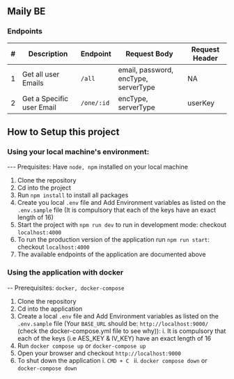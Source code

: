 ## Maily BE

### Endpoints

| #   | Description               | Endpoint   | Request Body                         | Request Header |
| --- | ------------------------- | ---------- | ------------------------------------ | -------------- |
| 1   | Get all user Emails       | `/all`     | email, password, encType, serverType | NA             |
| 2   | Get a Specific user Email | `/one/:id` | encType, serverType                  | userKey        |

## How to Setup this project

### Using your local machine's environment:

--- Prequisites: Have `node, npm` installed on your local machine

1. Clone the repository
2. Cd into the project
3. Run `npm install` to install all packages
4. Create you local `.env` file and Add Environment variables as listed on the `.env.sample` file (It is compulsory that each of the keys have an exact length of 16)
5. Start the project with `npm run dev` to run in development mode: checkout `localhost:4000`
6. To run the production version of the application run `npm run start`: checkout `localhost:4000`
7. The available endpoints of the application are documented above

### Using the application with docker

-- Prerequisites: `docker, docker-compose`

1. Clone the repository
2. Cd into the application
3. Create a local `.env` file and Add Environment variables as listed on the `.env.sample` file (Your `BASE_URL` should be: `http://localhost:9000/` (check the docker-compose.yml file to see why)):
   i. It is compulsory that each of the keys (i.e AES_KEY & IV_KEY) have an exact length of 16
4. Run `docker compose up` or `docker-compose up`
5. Open your browser and checkout `http://localhost:9000`
6. To shut down the application
   i. `CMD + C `
   ii. `docker compose down` or `docker-compose down`
